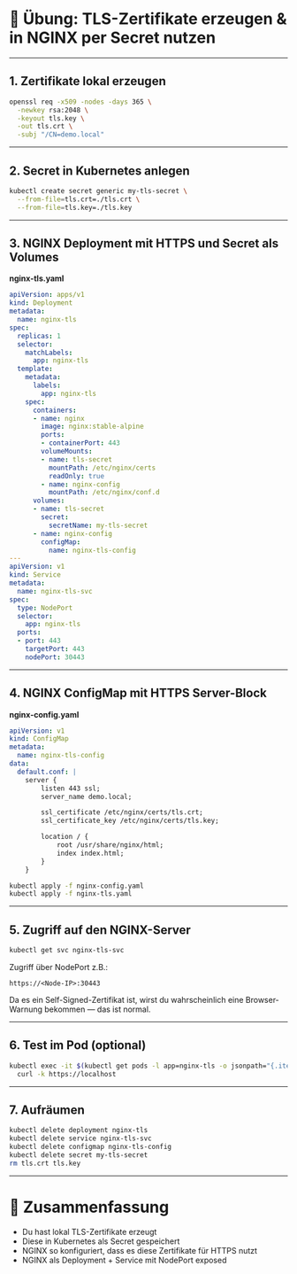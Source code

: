 
# 🧪 Übung: TLS-Zertifikate erzeugen & in NGINX per Secret nutzen

---

## 1. Zertifikate lokal erzeugen

```bash
openssl req -x509 -nodes -days 365 \
  -newkey rsa:2048 \
  -keyout tls.key \
  -out tls.crt \
  -subj "/CN=demo.local"
```

---

## 2. Secret in Kubernetes anlegen

```bash
kubectl create secret generic my-tls-secret \
  --from-file=tls.crt=./tls.crt \
  --from-file=tls.key=./tls.key
```

---

## 3. NGINX Deployment mit HTTPS und Secret als Volumes

**nginx-tls.yaml**

```yaml
apiVersion: apps/v1
kind: Deployment
metadata:
  name: nginx-tls
spec:
  replicas: 1
  selector:
    matchLabels:
      app: nginx-tls
  template:
    metadata:
      labels:
        app: nginx-tls
    spec:
      containers:
      - name: nginx
        image: nginx:stable-alpine
        ports:
        - containerPort: 443
        volumeMounts:
        - name: tls-secret
          mountPath: /etc/nginx/certs
          readOnly: true
        - name: nginx-config
          mountPath: /etc/nginx/conf.d
      volumes:
      - name: tls-secret
        secret:
          secretName: my-tls-secret
      - name: nginx-config
        configMap:
          name: nginx-tls-config
---
apiVersion: v1
kind: Service
metadata:
  name: nginx-tls-svc
spec:
  type: NodePort
  selector:
    app: nginx-tls
  ports:
  - port: 443
    targetPort: 443
    nodePort: 30443
```

---

## 4. NGINX ConfigMap mit HTTPS Server-Block

**nginx-config.yaml**

```yaml
apiVersion: v1
kind: ConfigMap
metadata:
  name: nginx-tls-config
data:
  default.conf: |
    server {
        listen 443 ssl;
        server_name demo.local;

        ssl_certificate /etc/nginx/certs/tls.crt;
        ssl_certificate_key /etc/nginx/certs/tls.key;

        location / {
            root /usr/share/nginx/html;
            index index.html;
        }
    }
```

```bash
kubectl apply -f nginx-config.yaml
kubectl apply -f nginx-tls.yaml
```

---

## 5. Zugriff auf den NGINX-Server

```bash
kubectl get svc nginx-tls-svc
```

Zugriff über NodePort z.B.:

```
https://<Node-IP>:30443
```

Da es ein Self-Signed-Zertifikat ist, wirst du wahrscheinlich eine Browser-Warnung bekommen — das ist normal.

---

## 6. Test im Pod (optional)

```bash
kubectl exec -it $(kubectl get pods -l app=nginx-tls -o jsonpath="{.items[0].metadata.name}") -- \
  curl -k https://localhost
```

---

## 7. Aufräumen

```bash
kubectl delete deployment nginx-tls
kubectl delete service nginx-tls-svc
kubectl delete configmap nginx-tls-config
kubectl delete secret my-tls-secret
rm tls.crt tls.key
```

---

# 🧠 Zusammenfassung

* Du hast lokal TLS-Zertifikate erzeugt
* Diese in Kubernetes als Secret gespeichert
* NGINX so konfiguriert, dass es diese Zertifikate für HTTPS nutzt
* NGINX als Deployment + Service mit NodePort exposed
